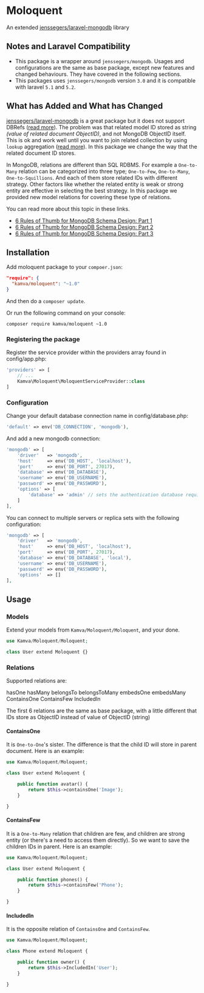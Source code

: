 # Moloquent
An extended [jenssegers/laravel-mongodb][1] library

## Notes and Laravel Compatibility

* This package is a wrapper around `jenssegers/mongodb`. Usages and
configurations are the same as base package, except new features and changed behaviours.
They have covered in the following sections.
* This packages uses `jenssegers/mongodb` version `3.0` and it is compatible
with laravel `5.1` and `5.2`.

## What has Added and What has Changed

[jenssegers/laravel-mongodb][1] is a great package but it does not support DBRefs
([read more][2]). The problem was that related model ID stored as
string *(value of related document ObjectID)*, and not MongoDB ObjectID itself.
This is ok and work well until you want to join related collection by using `lookup`
aggregation ([read more][3]). In this package we change the way that the related document
ID stores.

In MongoDB, relations are different than SQL RDBMS. For example a `One-to-Many` relation
can be categorized into three type; `One-to-Few`, `One-to-Many`, `One-to-Squillions`. And
each of them store related IDs with different strategy. Other factors like whether the
related entity is weak or strong entity are effective in selecting the best strategy.
In this package we provided new model relations for covering these type of relations.

You can read more about this topic in these links.
* [6 Rules of Thumb for MongoDB Schema Design: Part 1][4]
* [6 Rules of Thumb for MongoDB Schema Design: Part 2][5]
* [6 Rules of Thumb for MongoDB Schema Design: Part 3][6]

## Installation

Add moloquent package to your `compoer.json`:

```json
"require": {
  "kamva/moloquent": "~1.0"
}
```

And then do a `composer update`. 

Or run the following command on your console:

```
composer require kamva/moloquent ~1.0
```

### Registering the package
Register the service provider within the providers array found in config/app.php:

```php
'providers' => [
    // ...
    Kamva\Moloquent\MoloquentServiceProvider::class
]
```

### Configuration

Change your default database connection name in config/database.php:

```php
'default' => env('DB_CONNECTION', 'mongodb'),
```
And add a new mongodb connection:

```php
'mongodb' => [
    'driver'   => 'mongodb',
    'host'     => env('DB_HOST', 'localhost'),
    'port'     => env('DB_PORT', 27017),
    'database' => env('DB_DATABASE'),
    'username' => env('DB_USERNAME'),
    'password' => env('DB_PASSWORD'),
    'options' => [
        'database' => 'admin' // sets the authentication database required by mongo 3
    ]
],
```
You can connect to multiple servers or replica sets with the following configuration:

```php
'mongodb' => [
    'driver'   => 'mongodb',
    'host'     => env('DB_HOST', 'localhost'),
    'port'     => env('DB_PORT', 27017),
    'database' => env('DB_DATABASE', 'local'),
    'username' => env('DB_USERNAME'),
    'password' => env('DB_PASSWORD'),
    'options'  => []
],
```

## Usage

### Models

Extend your models from `Kamva/Moloquent/Moloquent`, and your done.

```php
use Kamva/Moloquent/Moloquent;

class User extend Moloquent {}
```

### Relations

Supported relations are:

hasOne
hasMany
belongsTo
belongsToMany
embedsOne
embedsMany
ContainsOne
ContainsFew
IncludedIn

The first 6 relations are the same as base package, with a little different that IDs store
as ObjectID instead of value of ObjectID (string)

#### ContainsOne

It is `One-to-One`'s sister. The difference is that the child ID will store in parent
document. Here is an example:

```php
use Kamva/Moloquent/Moloquent;

class User extend Moloquent {

    public function avatar() {
        return $this->containsOne('Image');
    }

}
```

#### ContainsFew

It is a `One-to-Many` relation that children are few, and children are strong entity
(or there's a need to access them directly). So we want to save the children IDs in parent.
Here is an example:

```php
use Kamva/Moloquent/Moloquent;

class User extend Moloquent {

    public function phones() {
        return $this->containsFew('Phone');
    }

}
```

#### IncludedIn

It is the opposite relation of `ContainsOne` and `ContainsFew`.

```php
use Kamva/Moloquent/Moloquent;

class Phone extend Moloquent {

    public function owner() {
        return $this->IncludedIn('User');
    }

}
```


[1]: https://github.com/jenssegers/laravel-mongodb
[2]: https://docs.mongodb.com/manual/reference/database-references/
[3]: https://docs.mongodb.com/master/reference/operator/aggregation/lookup/
[4]: http://blog.mongodb.org/post/87200945828/6-rules-of-thumb-for-mongodb-schema-design-part-1
[5]: http://blog.mongodb.org/post/87892923503/6-rules-of-thumb-for-mongodb-schema-design-part-2
[6]: http://blog.mongodb.org/post/88473035333/6-rules-of-thumb-for-mongodb-schema-design-part-3
